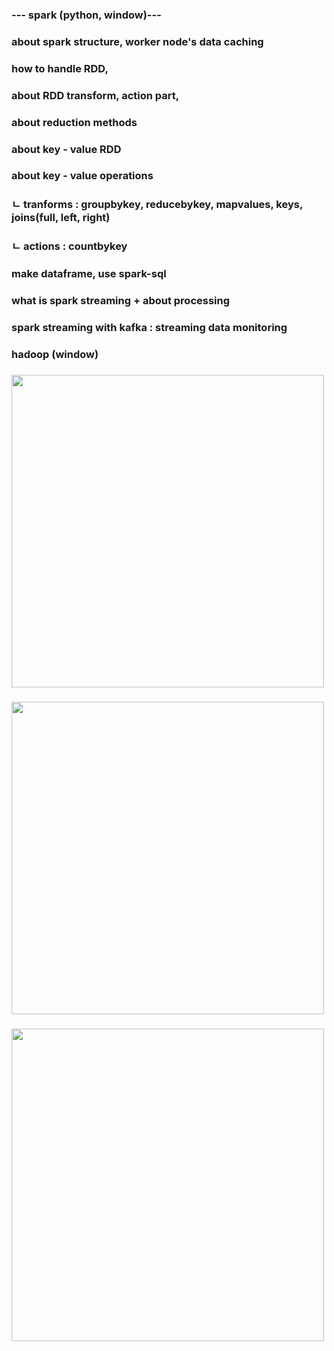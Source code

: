 ### --- spark (python, window)--- 
###  about spark structure, worker node's data caching
###  how to handle RDD, 
###  about RDD transform, action part, 
###  about reduction methods
###  about key - value RDD
###  about key - value operations 
###  ㄴ tranforms : groupbykey, reducebykey, mapvalues, keys, joins(full, left, right)
###  ㄴ actions : countbykey
###  make dataframe, use spark-sql 
###  what is spark streaming + about processing 
###  spark streaming with kafka : streaming data monitoring

### hadoop (window) 
### <img src = https://github.com/OwenKimcertified/spark-hadoop-sqoop-etc/assets/99598620/aa6c640e-dcf2-4f78-92a8-be78882cfeb6 width = 500 height = 500/>
### <img src = https://github.com/OwenKimcertified/spark-hadoop-sqoop-etc/assets/99598620/b08f01ec-346f-445b-b363-b5c41f2640d0 width = 500 height = 500/>
### <img src = https://github.com/OwenKimcertified/spark-hadoop-sqoop-etc/assets/99598620/8c3e12d0-3084-4bf6-a96c-dce81b3c3c0b width = 500 height = 500/>

